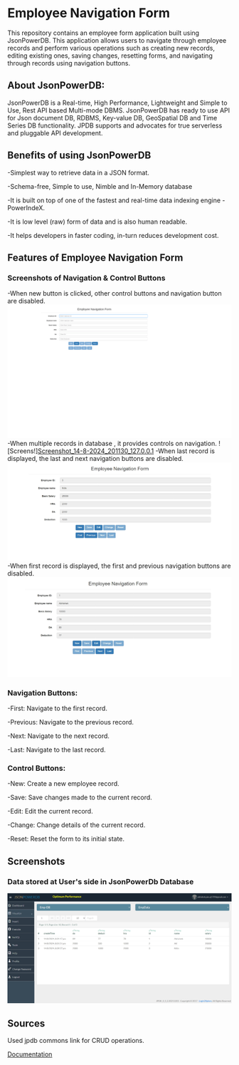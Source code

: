 # Employee Navigation Form

This repository contains an employee form application built using JsonPowerDB. This application allows users to navigate through employee records and perform various operations such as creating new records, editing existing ones, saving changes, resetting forms, and navigating through records using navigation buttons.

## About JsonPowerDB:
JsonPowerDB is a Real-time, High Performance, Lightweight and Simple to Use, Rest API based Multi-mode DBMS. JsonPowerDB has ready to use API for Json document DB, RDBMS, Key-value DB, GeoSpatial DB and Time Series DB functionality. JPDB supports and advocates for true serverless and pluggable API development.

## Benefits of using JsonPowerDB

-Simplest way to retrieve data in a JSON format.

-Schema-free, Simple to use, Nimble and In-Memory database

-It is built on top of one of the fastest and real-time data indexing engine - PowerIndeX.

-It is low level (raw) form of data and is also human readable.

-It helps developers in faster coding, in-turn reduces development cost.

## Features of Employee Navigation Form

### Screenshots of Navigation & Control Buttons

-When new button is clicked, other control buttons and navigation button are disabled.
![Untitled](https://github.com/AKMaster1709/employee-form/blob/main/assets/Untitled.png)
-When multiple records in database , it provides controls on  navigation.
![Screens!][Screenshot_14-8-2024_201130_127.0.0.1](https://github.com/AKMaster1709/employee-form/blob/main/assets/Screenshot_14-8-2024_201130_127.0.0.1.jpeg)
-When last record is displayed, the last and next navigation buttons are disabled.
![Screenshot_14-8-2024_201215_127.0.0.1](https://github.com/AKMaster1709/employee-form/blob/main/assets/Screenshot_14-8-2024_201215_127.0.0.1.jpeg)
-When first record is displayed, the first and previous navigation buttons are disabled.
![Screenshot_14-8-2024_201233_127.0.0.1](https://github.com/AKMaster1709/employee-form/blob/main/assets/Screenshot_14-8-2024_201233_127.0.0.1.jpeg)

### Navigation Buttons:
-First: Navigate to the first record.

-Previous: Navigate to the previous record.

-Next: Navigate to the next record.

-Last: Navigate to the last record.

### Control Buttons:
-New: Create a new employee record.

-Save: Save changes made to the current record.

-Edit: Edit the current record.

-Change: Change details of the current record.

-Reset: Reset the form to its initial state.

## Screenshots
### Data stored at User's side in JsonPowerDb Database
![Screenshot_14-8-2024_201955_api.login2explore.com](https://github.com/AKMaster1709/employee-form/blob/main/assets/Screenshot_14-8-2024_201955_api.login2explore.com.jpeg)

## Sources

Used jpdb commons link for CRUD operations.

[Documentation](https://login2explore.com/jpdb/docs.html)




